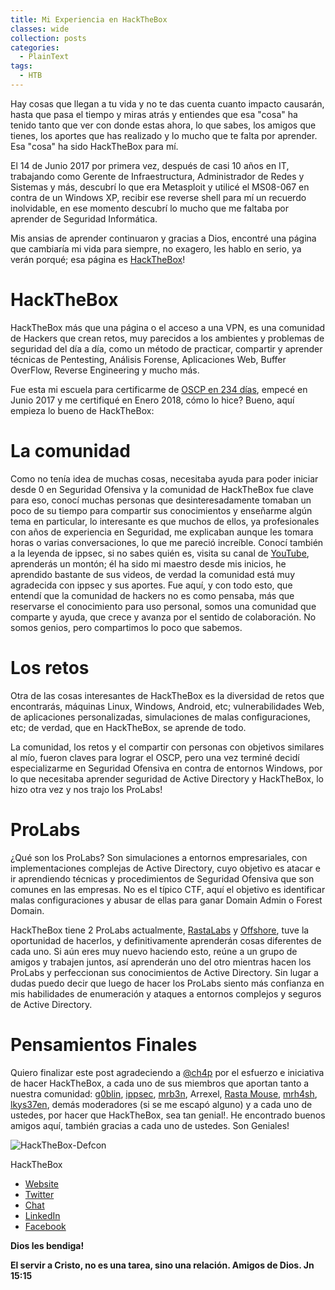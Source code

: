 ```yaml
---
title: Mi Experiencia en HackTheBox 
classes: wide
collection: posts
categories:
  - PlainText
tags:
  - HTB
---
```


Hay cosas que llegan a tu vida y no te das cuenta cuanto impacto causarán, hasta que pasa el tiempo y miras atrás y entiendes que esa "cosa" ha tenido tanto que ver con donde estas ahora, lo que sabes, los amigos que tienes, los aportes que has realizado y lo mucho que te falta por aprender. Esa "cosa" ha sido HackTheBox para mí.

El 14 de Junio 2017 por primera vez, después de casi 10 años en IT, trabajando como Gerente de Infraestructura, Administrador de Redes y Sistemas y más, descubrí lo que era Metasploit y utilicé el MS08-067 en contra de un Windows XP, recibir ese reverse shell para mí un recuerdo inolvidable, en ese momento descubrí lo mucho que me faltaba por aprender de Seguridad Informática.

Mis ansias de aprender continuaron y gracias a Dios, encontré una página que cambiaría mi vida para siempre, no exagero, les hablo en serio, ya verán porqué; esa página es [HackTheBox](https://hackthebox.eu)!

# HackTheBox

HackTheBox más que una página o el acceso a una VPN, es una comunidad de Hackers que crean retos, muy parecidos a los ambientes y problemas de seguridad del día a día, como un método de practicar, compartir y aprender técnicas de Pentesting, Análisis Forense, Aplicaciones Web, Buffer OverFlow, Reverse Engineering y mucho más.

Fue esta mi escuela para certificarme de [OSCP en 234 días](https://www.youtube.com/watch?v=N1befYs9e-8&t=1487s), empecé en Junio 2017 y me certifiqué en Enero 2018, cómo lo hice? Bueno, aquí empieza lo bueno de HackTheBox:


# La comunidad

Como no tenía idea de muchas cosas, necesitaba ayuda para poder iniciar desde 0 en Seguridad Ofensiva y la comunidad de HackTheBox fue clave para eso, conocí muchas personas que desinteresadamente tomaban un poco de su tiempo para compartir sus conocimientos y enseñarme algún tema en particular, lo interesante es que muchos de ellos, ya profesionales con años de experiencia en Seguridad, me explicaban aunque les tomara horas o varias conversaciones, lo que me pareció increíble. Conocí también a la leyenda de ippsec, si no sabes quién es, visita su canal de [YouTube](https://www.youtube.com/channel/UCa6eh7gCkpPo5XXUDfygQQA), aprenderás un montón; él ha sido mi maestro desde mis inicios, he aprendido bastante de sus videos, de verdad la comunidad está muy agradecida con ippsec y sus aportes. Fue aquí, y con todo esto, que entendí que la comunidad de hackers no es como pensaba, más que reservarse el conocimiento para uso personal, somos una comunidad que comparte y ayuda, que crece y avanza por el sentido de colaboración. No somos genios, pero compartimos lo poco que sabemos.

# Los retos

Otra de las cosas interesantes de HackTheBox es la diversidad de retos que encontrarás, máquinas Linux, Windows, Android, etc; vulnerabilidades Web, de aplicaciones personalizadas, simulaciones de malas configuraciones, etc; de verdad, que en HackTheBox, se aprende de todo. 

La comunidad, los retos y el compartir con personas con objetivos similares al mío, fueron claves para lograr el OSCP, pero una vez terminé decidí especializarme en Seguridad Ofensiva en contra de entornos Windows, por lo que necesitaba aprender seguridad de Active Directory y HackTheBox, lo hizo otra vez y nos trajo los ProLabs!

# ProLabs

¿Qué son los ProLabs? Son simulaciones a entornos empresariales, con implementaciones complejas de Active Directory, cuyo objetivo es atacar e ir aprendiendo técnicas y procedimientos de Seguridad Ofensiva que son comunes en las empresas. No es el típico CTF, aquí el objetivo es identificar malas configuraciones y abusar de ellas para ganar Domain Admin o Forest Domain.

HackTheBox tiene 2 ProLabs actualmente, [RastaLabs](https://www.hackthebox.eu/press/view/1) y [Offshore](https://hackthebox.eu/home/labs/pro/view/2), tuve la oportunidad de hacerlos, y definitivamente aprenderán cosas diferentes de cada uno. Si aún eres muy nuevo haciendo esto, reúne a un grupo de amigos y trabajen juntos, así aprenderán uno del otro mientras hacen los ProLabs y perfeccionan sus conocimientos de Active Directory. Sin lugar a dudas puedo decir que luego de hacer los ProLabs siento más confianza en mis habilidades de enumeración y ataques a entornos complejos y seguros de Active Directory. 

# Pensamientos Finales

Quiero finalizar este post agradeciendo a [@ch4p](https://twitter.com/hpylarinos) por el esfuerzo e iniciativa de hacer HackTheBox, a cada uno de sus miembros que aportan tanto a nuestra comunidad: [g0blin](https://twitter.com/g0blinResearch), [ippsec](https://twitter.com/ippsec), [mrb3n](https://twitter.com/mrb3n813), Arrexel, [Rasta Mouse](https://twitter.com/_RastaMouse), [mrh4sh](https://twitter.com/mr_h4sh), [lkys37en](https://twitter.com/lkys37en), demás moderadores (si se me escapó alguno) y a cada uno de ustedes, por hacer que HackTheBox, sea tan genial!. He encontrado buenos amigos aquí, también gracias a cada uno de ustedes. Son Geniales!

![HackTheBox-Defcon](/assets/images/2018-9-13-Mi-Experiencia-En-HackTheBox-ES/hackthebox-meeting.jpg)

HackTheBox
 - [Website](https://www.hackthebox.eu)
 - [Twitter](https://twitter.com/hackthebox_eu)
 - [Chat](https://chat.netsecfocus.com/join)
 - [LinkedIn](https://www.linkedin.com/company/hackthebox/)
 - [Facebook](https://www.facebook.com/hackthebox.eu)

**Dios les bendiga!**

**El servir a Cristo, no es una tarea, sino una relación. Amigos de Dios. Jn 15:15** 
